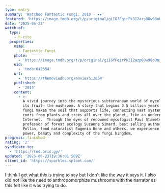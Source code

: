 ```yaml
---
type: entry
summary: 'Watched Fantastic Fungi, 2019 - ★★'
featured: 'https://image.tmdb.org/t/p/original/giIGfFqirPk3I2azp8Ow98oOnzG.jpg'
date: '2025-06-23'
watch-of:
  type:
    - h-cite
  properties:
    name:
      - Fantastic Fungi
    photo:
      - 'https://image.tmdb.org/t/p/original/giIGfFqirPk3I2azp8Ow98oOnzG.jpg'
    uid:
      - 'tmdb:612654'
    url:
      - 'https://themoviedb.org/movie/612654'
    published:
      - '2019'
    content:
      - >-
        A vivid journey into the mysterious subterranean world of mycelium and
        its fruit— the mushroom. A story that begins 3.5 billion years ago,
        fungi makes the soil that supports life, connecting vast systems of
        roots from plants and trees all over the planet, like an underground
        Internet.  Through the eyes of renowned mycologist Paul Stamets,
        professor of forest ecology Suzanne Simard, best selling author Michael
        Pollan, food naturalist Eugenia Bone and others, we experience the
        power, beauty and complexity of the fungi kingdom.
progress: finished
rating: '2'
syndicate-to:
  - 'https://fed.brid.gy/'
updated: '2025-06-23T19:36:01.569Z'
client_id: 'https://sparkles.sploot.com/'
---
```

I think I get what this is trying to say but I don't like the way it says it. I also did not like the need to anthropomorphize mushrooms with the narrator as this felt like it was trying to do.
